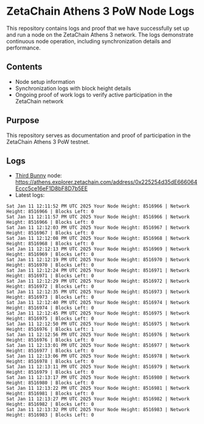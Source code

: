 # ZetaChain Athens 3 PoW Node Logs
This repository contains logs and proof that we have successfully set up and run a node on the ZetaChain Athens 3 network. The logs demonstrate continuous node operation, including synchronization details and performance.

## Contents
- Node setup information
- Synchronization logs with block height details
- Ongoing proof of work logs to verify active participation in the ZetaChain network

## Purpose
This repository serves as documentation and proof of participation in the ZetaChain Athens 3 PoW testnet.

## Logs

- [Third Bunny](https://thirdbunny.xyz/) node: https://athens.explorer.zetachain.com/address/0x225254d35dE666064Eccc5ce16eF1D8bF8D7b5EE
- Latest logs:
```
Sat Jan 11 12:11:52 PM UTC 2025 Your Node Height: 8516966 | Network Height: 8516966 | Blocks Left: 0
Sat Jan 11 12:11:57 PM UTC 2025 Your Node Height: 8516966 | Network Height: 8516966 | Blocks Left: 0
Sat Jan 11 12:12:03 PM UTC 2025 Your Node Height: 8516967 | Network Height: 8516967 | Blocks Left: 0
Sat Jan 11 12:12:08 PM UTC 2025 Your Node Height: 8516968 | Network Height: 8516968 | Blocks Left: 0
Sat Jan 11 12:12:13 PM UTC 2025 Your Node Height: 8516969 | Network Height: 8516969 | Blocks Left: 0
Sat Jan 11 12:12:19 PM UTC 2025 Your Node Height: 8516970 | Network Height: 8516970 | Blocks Left: 0
Sat Jan 11 12:12:24 PM UTC 2025 Your Node Height: 8516971 | Network Height: 8516971 | Blocks Left: 0
Sat Jan 11 12:12:29 PM UTC 2025 Your Node Height: 8516972 | Network Height: 8516972 | Blocks Left: 0
Sat Jan 11 12:12:35 PM UTC 2025 Your Node Height: 8516973 | Network Height: 8516973 | Blocks Left: 0
Sat Jan 11 12:12:40 PM UTC 2025 Your Node Height: 8516974 | Network Height: 8516974 | Blocks Left: 0
Sat Jan 11 12:12:45 PM UTC 2025 Your Node Height: 8516975 | Network Height: 8516975 | Blocks Left: 0
Sat Jan 11 12:12:50 PM UTC 2025 Your Node Height: 8516975 | Network Height: 8516976 | Blocks Left: 1
Sat Jan 11 12:12:56 PM UTC 2025 Your Node Height: 8516976 | Network Height: 8516976 | Blocks Left: 0
Sat Jan 11 12:13:01 PM UTC 2025 Your Node Height: 8516977 | Network Height: 8516977 | Blocks Left: 0
Sat Jan 11 12:13:06 PM UTC 2025 Your Node Height: 8516978 | Network Height: 8516978 | Blocks Left: 0
Sat Jan 11 12:13:11 PM UTC 2025 Your Node Height: 8516979 | Network Height: 8516979 | Blocks Left: 0
Sat Jan 11 12:13:17 PM UTC 2025 Your Node Height: 8516980 | Network Height: 8516980 | Blocks Left: 0
Sat Jan 11 12:13:22 PM UTC 2025 Your Node Height: 8516981 | Network Height: 8516981 | Blocks Left: 0
Sat Jan 11 12:13:27 PM UTC 2025 Your Node Height: 8516982 | Network Height: 8516982 | Blocks Left: 0
Sat Jan 11 12:13:32 PM UTC 2025 Your Node Height: 8516983 | Network Height: 8516983 | Blocks Left: 0
```
